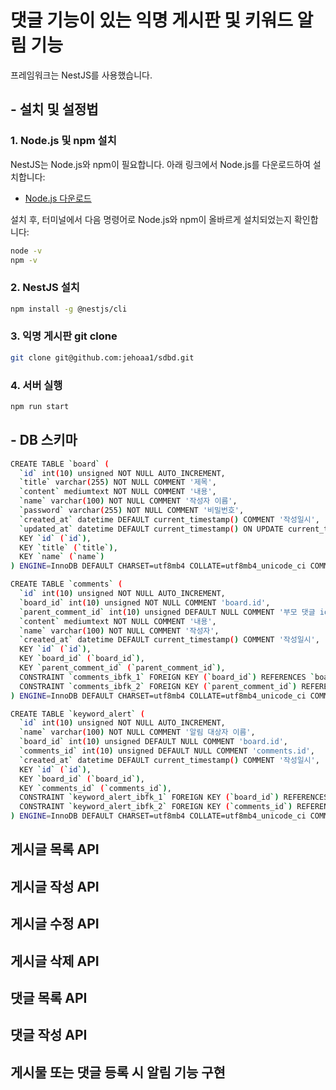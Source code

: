 # 댓글 기능이 있는 익명 게시판 및 키워드 알림 기능
프레임워크는 NestJS를 사용했습니다.

## - 설치 및 설정법

### 1. Node.js 및 npm 설치

NestJS는 Node.js와 npm이 필요합니다. 아래 링크에서 Node.js를 다운로드하여 설치합니다:

- [Node.js 다운로드](https://nodejs.org/)

설치 후, 터미널에서 다음 명령어로 Node.js와 npm이 올바르게 설치되었는지 확인합니다:

```bash
node -v
npm -v
```

### 2. NestJS 설치 
```bash
npm install -g @nestjs/cli
```

### 3. 익명 게시판 git clone
```bash
git clone git@github.com:jehoaa1/sdbd.git
``` 

### 4. 서버 실행
```bash
npm run start
```

## - DB 스키마

```bash
CREATE TABLE `board` (
  `id` int(10) unsigned NOT NULL AUTO_INCREMENT,
  `title` varchar(255) NOT NULL COMMENT '제목',
  `content` mediumtext NOT NULL COMMENT '내용',
  `name` varchar(100) NOT NULL COMMENT '작성자 이름',
  `password` varchar(255) NOT NULL COMMENT '비밀번호',
  `created_at` datetime DEFAULT current_timestamp() COMMENT '작성일시',
  `updated_at` datetime DEFAULT current_timestamp() ON UPDATE current_timestamp() COMMENT '수정일시',
  KEY `id` (`id`),
  KEY `title` (`title`),
  KEY `name` (`name`)
) ENGINE=InnoDB DEFAULT CHARSET=utf8mb4 COLLATE=utf8mb4_unicode_ci COMMENT='게시판';
```

```bash
CREATE TABLE `comments` (
  `id` int(10) unsigned NOT NULL AUTO_INCREMENT,
  `board_id` int(10) unsigned NOT NULL COMMENT 'board.id',
  `parent_comment_id` int(10) unsigned DEFAULT NULL COMMENT '부모 댓글 id',
  `content` mediumtext NOT NULL COMMENT '내용',
  `name` varchar(100) NOT NULL COMMENT '작성자',
  `created_at` datetime DEFAULT current_timestamp() COMMENT '작성일시',
  KEY `id` (`id`),
  KEY `board_id` (`board_id`),
  KEY `parent_comment_id` (`parent_comment_id`),
  CONSTRAINT `comments_ibfk_1` FOREIGN KEY (`board_id`) REFERENCES `board` (`id`) ON DELETE CASCADE,
  CONSTRAINT `comments_ibfk_2` FOREIGN KEY (`parent_comment_id`) REFERENCES `comments` (`id`) ON DELETE CASCADE
) ENGINE=InnoDB DEFAULT CHARSET=utf8mb4 COLLATE=utf8mb4_unicode_ci COMMENT='댓글';

```

```bash
CREATE TABLE `keyword_alert` (
  `id` int(10) unsigned NOT NULL AUTO_INCREMENT,
  `name` varchar(100) NOT NULL COMMENT '알림 대상자 이름',
  `board_id` int(10) unsigned DEFAULT NULL COMMENT 'board.id',
  `comments_id` int(10) unsigned DEFAULT NULL COMMENT 'comments.id',
  `created_at` datetime DEFAULT current_timestamp() COMMENT '작성일시',
  KEY `id` (`id`),
  KEY `board_id` (`board_id`),
  KEY `comments_id` (`comments_id`),
  CONSTRAINT `keyword_alert_ibfk_1` FOREIGN KEY (`board_id`) REFERENCES `board` (`id`) ON DELETE CASCADE,
  CONSTRAINT `keyword_alert_ibfk_2` FOREIGN KEY (`comments_id`) REFERENCES `comments` (`id`) ON DELETE CASCADE
) ENGINE=InnoDB DEFAULT CHARSET=utf8mb4 COLLATE=utf8mb4_unicode_ci COMMENT='키워드 알림';
```



## 게시글 목록 API
## 게시글 작성 API
## 게시글 수정 API
## 게시글 삭제 API
## 댓글 목록 API
## 댓글 작성 API
## 게시물 또는 댓글 등록 시 알림 기능 구현